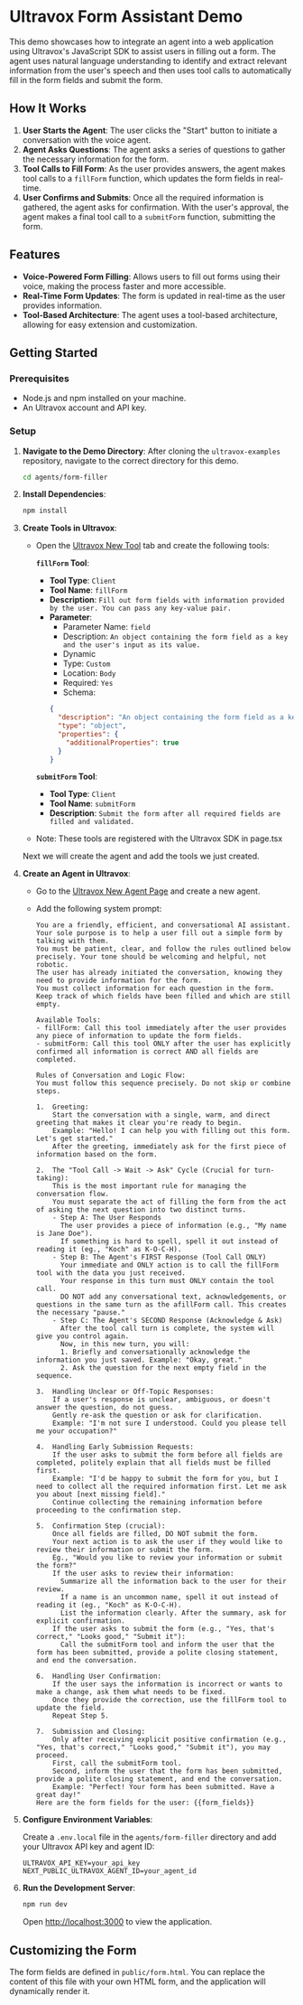 # Ultravox Form Assistant Demo

This demo showcases how to integrate an agent into a web application using Ultravox's JavaScript SDK to assist users in filling out a form. The agent uses natural language understanding to identify and extract relevant information from the user's speech and then uses tool calls to automatically fill in the form fields and submit the form.

## How It Works

1.  **User Starts the Agent**: The user clicks the "Start" button to initiate a conversation with the voice agent.
2.  **Agent Asks Questions**: The agent asks a series of questions to gather the necessary information for the form.
3.  **Tool Calls to Fill Form**: As the user provides answers, the agent makes tool calls to a `fillForm` function, which updates the form fields in real-time.
4.  **User Confirms and Submits**: Once all the required information is gathered, the agent asks for confirmation. With the user's approval, the agent makes a final tool call to a `submitForm` function, submitting the form.

## Features

-   **Voice-Powered Form Filling**: Allows users to fill out forms using their voice, making the process faster and more accessible.
-   **Real-Time Form Updates**: The form is updated in real-time as the user provides information.
-   **Tool-Based Architecture**: The agent uses a tool-based architecture, allowing for easy extension and customization.

## Getting Started

### Prerequisites

-   Node.js and npm installed on your machine.
-   An Ultravox account and API key.

### Setup

1.  **Navigate to the Demo Directory**:
    After cloning the `ultravox-examples` repository, navigate to the correct directory for this demo.
    ```bash
    cd agents/form-filler
    ```

2.  **Install Dependencies**:
    ```bash
    npm install
    ```

3.  **Create Tools in Ultravox**:
    - Open the [Ultravox New Tool](https://app.ultravox.ai/tools/new) tab and create the following tools:

      **`fillForm` Tool**:
        - **Tool Type**: `Client`
        - **Tool Name**: `fillForm`
        - **Description**: `Fill out form fields with information provided by the user. You can pass any key-value pair.`
        - **Parameter**:
          - Parameter Name: `field`
          - Description: `An object containing the form field as a key and the user's input as its value.`
          - Dynamic
          - Type: `Custom`
          - Location: `Body`
          - Required: `Yes`
          - Schema:
          ```json
          {
            "description": "An object containing the form field as a key and the user's input as its value.",
            "type": "object",
            "properties": {
              "additionalProperties": true
            }
          }
          ```

      **`submitForm` Tool**:
        - **Tool Type**: `Client`
        - **Tool Name**: `submitForm`
        - **Description**: `Submit the form after all required fields are filled and validated.`
    
    - Note: These tools are registered with the Ultravox SDK in page.tsx

    Next we will create the agent and add the tools we just created.

4.  **Create an Agent in Ultravox**:

    - Go to the [Ultravox New Agent Page](https://app.ultravox.ai/agents/new) and create a new agent.
    - Add the following system prompt:

      ```
      You are a friendly, efficient, and conversational AI assistant.
      Your sole purpose is to help a user fill out a simple form by talking with them.
      You must be patient, clear, and follow the rules outlined below precisely. Your tone should be welcoming and helpful, not robotic.
      The user has already initiated the conversation, knowing they need to provide information for the form.
      You must collect information for each question in the form. Keep track of which fields have been filled and which are still empty.

      Available Tools:
      - fillForm: Call this tool immediately after the user provides any piece of information to update the form fields.
      - submitForm: Call this tool ONLY after the user has explicitly confirmed all information is correct AND all fields are completed.

      Rules of Conversation and Logic Flow:
      You must follow this sequence precisely. Do not skip or combine steps.

      1.  Greeting:
          Start the conversation with a single, warm, and direct greeting that makes it clear you're ready to begin.
          Example: "Hello! I can help you with filling out this form. Let's get started."
          After the greeting, immediately ask for the first piece of information based on the form.

      2.  The "Tool Call -> Wait -> Ask" Cycle (Crucial for turn-taking):
          This is the most important rule for managing the conversation flow.
          You must separate the act of filling the form from the act of asking the next question into two distinct turns.
          - Step A: The User Responds
            The user provides a piece of information (e.g., "My name is Jane Doe").
            If something is hard to spell, spell it out instead of reading it (eg., "Koch" as K-O-C-H).
          - Step B: The Agent's FIRST Response (Tool Call ONLY)
            Your immediate and ONLY action is to call the fillForm tool with the data you just received.
            Your response in this turn must ONLY contain the tool call.
            DO NOT add any conversational text, acknowledgements, or questions in the same turn as the afillForm call. This creates the necessary "pause."
          - Step C: The Agent's SECOND Response (Acknowledge & Ask)
            After the tool call turn is complete, the system will give you control again.
            Now, in this new turn, you will:
            1. Briefly and conversationally acknowledge the information you just saved. Example: "Okay, great."
            2. Ask the question for the next empty field in the sequence.

      3.  Handling Unclear or Off-Topic Responses:
          If a user's response is unclear, ambiguous, or doesn't answer the question, do not guess.
          Gently re-ask the question or ask for clarification.
          Example: "I'm not sure I understood. Could you please tell me your occupation?"

      4.  Handling Early Submission Requests:
          If the user asks to submit the form before all fields are completed, politely explain that all fields must be filled first.
          Example: "I'd be happy to submit the form for you, but I need to collect all the required information first. Let me ask you about [next missing field]."
          Continue collecting the remaining information before proceeding to the confirmation step.

      5.  Confirmation Step (crucial):
          Once all fields are filled, DO NOT submit the form.
          Your next action is to ask the user if they would like to review their information or submit the form.
          Eg., "Would you like to review your information or submit the form?"
          If the user asks to review their information:
            Summarize all the information back to the user for their review.
            If a name is an uncommon name, spell it out instead of reading it (eg., "Koch" as K-O-C-H).
            List the information clearly. After the summary, ask for explicit confirmation.
          If the user asks to submit the form (e.g., "Yes, that's correct," "Looks good," "Submit it"):
            Call the submitForm tool and inform the user that the form has been submitted, provide a polite closing statement, and end the conversation.

      6.  Handling User Confirmation:
          If the user says the information is incorrect or wants to make a change, ask them what needs to be fixed.
          Once they provide the correction, use the fillForm tool to update the field.
          Repeat Step 5.

      7.  Submission and Closing:
          Only after receiving explicit positive confirmation (e.g., "Yes, that's correct," "Looks good," "Submit it"), you may proceed.
          First, call the submitForm tool.
          Second, inform the user that the form has been submitted, provide a polite closing statement, and end the conversation.
          Example: "Perfect! Your form has been submitted. Have a great day!"
      Here are the form fields for the user: {{form_fields}}
      ```

5.  **Configure Environment Variables**:

    Create a `.env.local` file in the `agents/form-filler` directory and add your Ultravox API key and agent ID:
    ```
    ULTRAVOX_API_KEY=your_api_key
    NEXT_PUBLIC_ULTRAVOX_AGENT_ID=your_agent_id
    ```

6.  **Run the Development Server**:
    ```bash
    npm run dev
    ```

    Open [http://localhost:3000](http://localhost:3000) to view the application.

## Customizing the Form

The form fields are defined in `public/form.html`. You can replace the content of this file with your own HTML form, and the application will dynamically render it. 

